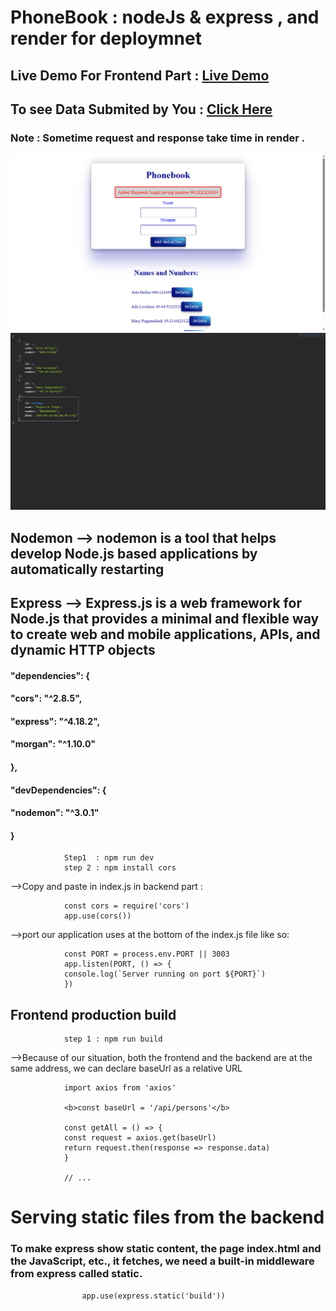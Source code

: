 # PhoneBook :  nodeJs & express  , and render for deploymnet



## Live Demo For Frontend Part : <a href="https://phonebook-complete.onrender.com/">Live Demo</a> 
## To see Data Submited by You  :  <a href="https://phonebook-complete.onrender.com/api/persons">Click Here</a> 

### Note : Sometime request and response take time in render .

![Alt text](image-2.png)
![Alt text](image-3.png)


## Nodemon --> nodemon is a tool that helps develop Node.js based applications by automatically restarting

## Express --> Express.js is a web framework for Node.js that provides a minimal and flexible way to create web and mobile applications, APIs, and dynamic HTTP objects

#### "dependencies": {
####    "cors": "^2.8.5",
####    "express": "^4.18.2",
####    "morgan": "^1.10.0"
####  },
####  "devDependencies": {
####    "nodemon": "^3.0.1"
####  }


                Step1  : npm run dev
                step 2 : npm install cors

-->Copy and paste in index.js in backend part :

                const cors = require('cors')
                app.use(cors())

-->port our application uses at the bottom of the index.js file like so:

                const PORT = process.env.PORT || 3003
                app.listen(PORT, () => {
                console.log(`Server running on port ${PORT}`)
                })

##  Frontend production build

                step 1 : npm run build

-->Because of our situation, both the frontend and the backend are at the same address, we can declare baseUrl as a relative URL

                import axios from 'axios'

                <b>const baseUrl = '/api/persons'</b>

                const getAll = () => {
                const request = axios.get(baseUrl)
                return request.then(response => response.data)
                }

                // ...

# Serving static files from the backend

### To make express show static content, the page index.html and the JavaScript, etc., it fetches, we need a built-in middleware from express called static.

                    app.use(express.static('build'))
